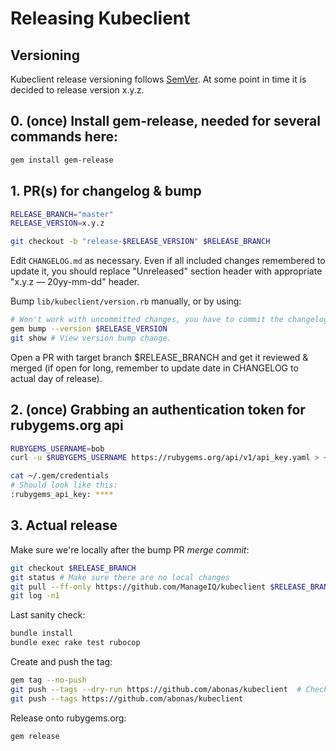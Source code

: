 # Releasing Kubeclient

## Versioning
Kubeclient release versioning follows [SemVer](https://semver.org/).
At some point in time it is decided to release version x.y.z.

## 0. (once) Install gem-release, needed for several commands here:

```bash
gem install gem-release
```

## 1. PR(s) for changelog & bump

```bash
RELEASE_BRANCH="master"
RELEASE_VERSION=x.y.z

git checkout -b "release-$RELEASE_VERSION" $RELEASE_BRANCH
```

Edit `CHANGELOG.md` as necessary.  Even if all included changes remembered to update it, you should replace "Unreleased" section header with appropriate "x.y.z — 20yy-mm-dd" header.

Bump `lib/kubeclient/version.rb` manually, or by using:
```bash
# Won't work with uncommitted changes, you have to commit the changelog first.
gem bump --version $RELEASE_VERSION
git show # View version bump change.
```

Open a PR with target branch $RELEASE_BRANCH and get it reviewed & merged (if open for long, remember to update date in CHANGELOG to actual day of release).

## 2. (once) Grabbing an authentication token for rubygems.org api
```bash
RUBYGEMS_USERNAME=bob
curl -u $RUBYGEMS_USERNAME https://rubygems.org/api/v1/api_key.yaml > ~/.gem/credentials; chmod 0600 ~/.gem/credentials

cat ~/.gem/credentials
# Should look like this:
:rubygems_api_key: ****
```

## 3. Actual release

Make sure we're locally after the bump PR *merge commit*:
```bash
git checkout $RELEASE_BRANCH
git status # Make sure there are no local changes
git pull --ff-only https://github.com/ManageIQ/kubeclient $RELEASE_BRANCH
git log -n1
```

Last sanity check:
```bash
bundle install
bundle exec rake test rubocop
```

Create and push the tag:
```bash
gem tag --no-push
git push --tags --dry-run https://github.com/abonas/kubeclient  # Check for unexpected tags
git push --tags https://github.com/abonas/kubeclient
```

Release onto rubygems.org:
```bash
gem release
```
